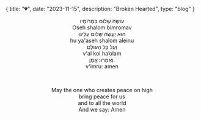 {
  title: "💔",
  date:  "2023-11-15",
  description: "Broken Hearted",
  type: "blog"
}
<p style="text-align:center;">
עוֹשֶׂה שָׁלוֹם בִּמְרוֹמָיו
<br>
Oseh shalom bimromav
<br>
הוּא יַעֲשֶׂה שָׁלוֹם עָלֵינוּ
<br>
hu ya'aseh shalom aleinu
<br>
וְעַל כָּל הַעוֹלָם
<br>
v'al kol ha’olam
<br>
וְאִמְרוּ: אָמֵן.
<br>
v'imru: amen
</p>
<br>
<p style="text-align:center;">
May the one who creates peace on high
<br>
bring peace for us
<br>
and to all the world
<br>
And we say: Amen
</p>
